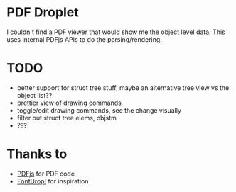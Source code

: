 # PDF Droplet

I couldn't find a PDF viewer that would show me the object level data. This uses internal PDFjs APIs to do the parsing/rendering.

# TODO

- better support for struct tree stuff, maybe an alternative tree view vs the object list??
- prettier view of drawing commands
- toggle/edit drawing commands, see the change visually
- filter out struct tree elems, objstm
- ???

# Thanks to

- [PDFjs](https://mozilla.github.io/pdf.js/) for PDF code
- [FontDrop!](https://fontdrop.info/) for inspiration
